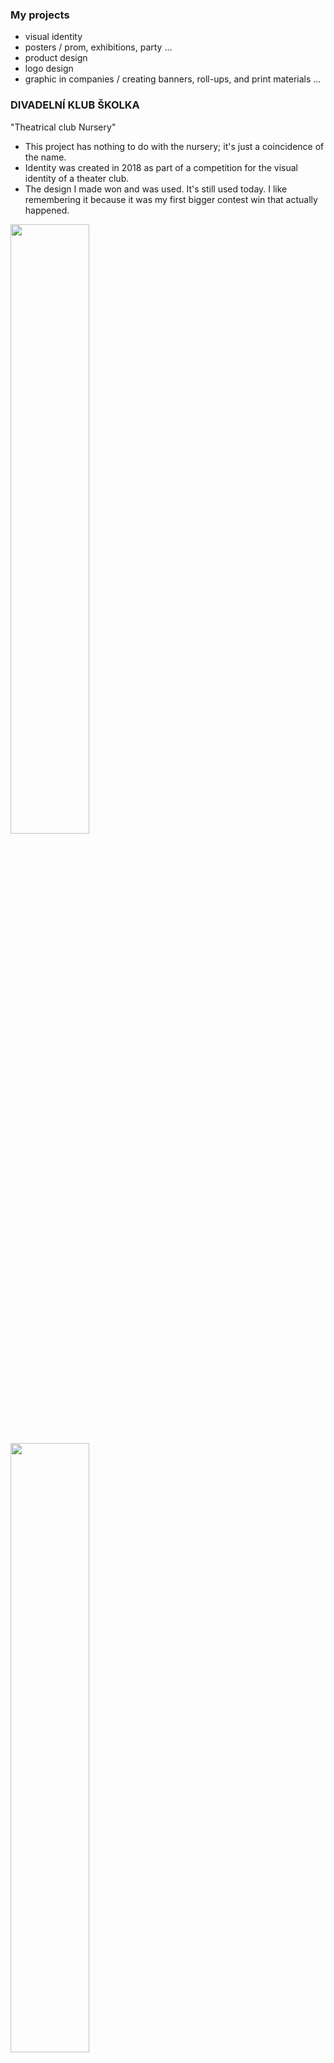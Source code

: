 ### My projects 
* visual identity
* posters / prom, exhibitions, party ...
* product design 
* logo design
* graphic in companies / creating banners, roll-ups, and print materials ...


### DIVADELNÍ KLUB ŠKOLKA
"Theatrical club Nursery"

* This project has nothing to do with the nursery; it's just a coincidence of the name.
* Identity was created in 2018 as part of a competition for the visual identity of a theater club.
* The design I made won and was used. It's still used today. I like remembering it because it was my first bigger contest win that actually happened.

<img src="https://github.com/KlaraSvobodova/English-for-designers/assets/152971101/5850b7c3-6b22-44dc-b04b-9c53a6d9cc48/" width=50% height=50%>
<img src="https://github.com/KlaraSvobodova/English-for-designers/assets/152971101/143db6e5-3dab-4441-8e3e-c5ecbc3d354d" width=50% height=50%>
<img src="https://github.com/KlaraSvobodova/English-for-designers/assets/152971101/594151bb-9890-454e-aa08-907d3f2ae3dc" width=50% height=50%>


### INTERNATIONAL MUSIC FESTIVAL 
* This project was created in 2021. It was a part of a competition, which I won.
* It involves creating the visual identity for an international classical music festival in Kutná Hora.
* The primary focus of this project is the creation of posters.
* I wanted to incorporate the dynamics of music into the design.
* Use a color scheme that will be constant while also being able to change according to the given season.
* But if you see a similar poster here in the hallway... it's not my work, it's the work of the graphic artist who messed everything up.
* Overall, I don't really like these competitions because when someone else gets hold of your work, it usually turns into something nobody wants.

<img src="https://github.com/KlaraSvobodova/English-for-designers/assets/152971101/7d98bafb-2295-4903-b126-dfbe6b0a36bd" width=50% height=50%>


### CHAOIDY PANÍ PAPOUŠKOVÉ 
"Chaoid's of Mrs. Parrot"

* This book is about the history of art by Mrs. Vaculíková from prehistoric times to the present.
* In the book, you will find education materials, illustrations and interesting facts about some artist... And it was my final project on Michael's school last year.

<img src="https://github.com/KlaraSvobodova/English-for-designers/assets/152971101/15b0a675-544b-4efa-9823-8a5b6d32ad9a" width=50% height=50%>
<img src="https://github.com/KlaraSvobodova/English-for-designers/assets/152971101/d93db4c0-1d61-4b58-922d-8ea76d8ac710" width=50% height=50%>
<img src="https://github.com/KlaraSvobodova/English-for-designers/assets/152971101/4ff4cfd2-1c55-4839-9cb2-5800399c92dc" width=50% height=50%>
<img src="https://github.com/KlaraSvobodova/English-for-designers/assets/152971101/d71420c9-b14e-49e0-ba2d-74a297d58764)" width=50% height=50%>


### LAW OFFICE
* Project is about a law company.
* I created visual identity.
* It was a good experience in this sector.
* For this project, it was necessary to look at it from a perspective other than just the creative one but also consider other aspects.
* It was more contemplative.
  
<img src="https://github.com/KlaraSvobodova/English-for-designers/assets/152971101/49e4b87c-bdc6-48dd-8278-cbb137cfe7ca" width=50% height=50%>
<img src="https://github.com/KlaraSvobodova/English-for-designers/assets/152971101/ee0003ed-46d7-4ade-bbeb-1f651e33f24a)" width=50% height=50%>

### POSTERS

<img src="https://github.com/KlaraSvobodova/English-for-designers/assets/152971101/b304150a-fcac-431f-87b8-c7698cc0a42e" width=50% height=50%>
